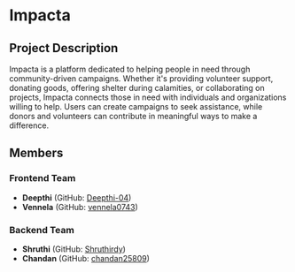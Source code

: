 # **Impacta**

## **Project Description**
Impacta is a platform dedicated to helping people in need through community-driven campaigns. Whether it's providing volunteer support, donating goods, offering shelter during calamities, or collaborating on projects, Impacta connects those in need with individuals and organizations willing to help. Users can create campaigns to seek assistance, while donors and volunteers can contribute in meaningful ways to make a difference.

## **Members**
### **Frontend Team**
- **Deepthi** (GitHub: [Deepthi-04](https://github.com/Deepthi-04))
- **Vennela** (GitHub: [vennela0743](https://github.com/vennela0743))

### **Backend Team**
- **Shruthi** (GitHub: [Shruthirdy](https://github.com/Shruthirdy))
- **Chandan** (GitHub: [chandan25809](https://github.com/chandan25809))

